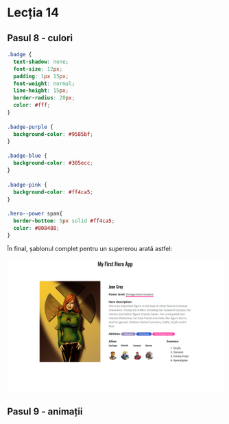 # Lecția 14

## Pasul 8 - culori

```css
.badge {
  text-shadow: none;
  font-size: 12px;
  padding: 1px 15px;
  font-weight: normal;
  line-height: 15px;
  border-radius: 20px;
  color: #fff;
}

.badge-purple {
  background-color: #9585bf;
}

.badge-blue {
  background-color: #305ecc;
}

.badge-pink {
  background-color: #ff4ca5;
}

.hero--power span{
  border-bottom: 5px solid #ff4ca5;
  color: #808488;
}
```

În final, șablonul complet pentru un supererou arată astfel:

![](../.gitbook/assets/screencapture-file-users-poppy-desktop-myproject-index-html-2020-03-17-12_32_32.png)

## Pasul 9 - animații

